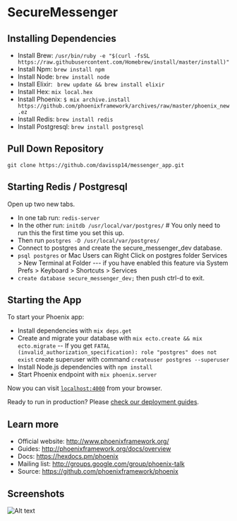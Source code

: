 # SecureMessenger


## Installing Dependencies

* Install Brew: `/usr/bin/ruby -e "$(curl -fsSL https://raw.githubusercontent.com/Homebrew/install/master/install)"`
* Install Npm: `brew install npm`
* Install Node: `brew install node`
* Install Elixir: ` brew update && brew install elixir`
* Install Hex:  `mix local.hex`
* Install Phoenix: `$ mix archive.install https://github.com/phoenixframework/archives/raw/master/phoenix_new.ez`
* Install Redis: `brew install redis`
* Install Postgresql: `brew install postgresql`


## Pull Down Repository
 `git clone https://github.com/davissp14/messenger_app.git`

## Starting Redis / Postgresql
Open up two new tabs.
 * In one tab run:  `redis-server` 
 * In the other run: `initdb /usr/local/var/postgres/`  # You only need to run this the first time you set this up.
 * Then run `postgres -D /usr/local/var/postgres/`
 * Connect to postgres and create the secure_messenger_dev database.
 * `psql postgres` or Mac Users can Right Click on postgres folder Services > New Terminal at Folder --- if you have enabled this feature via System Prefs > Keyboard > Shortcuts > Services
 * `create database secure_messenger_dev;` then push ctrl-d to exit. 

## Starting the App

To start your Phoenix app:

  * Install dependencies with `mix deps.get`
  * Create and migrate your database with `mix ecto.create && mix ecto.migrate` -- If you get `FATAL (invalid_authorization_specification): role "postgres" does not exist` create superuser with command `createuser postgres --superuser`
  * Install Node.js dependencies with `npm install`
  * Start Phoenix endpoint with `mix phoenix.server`

Now you can visit [`localhost:4000`](http://localhost:4000) from your browser.

Ready to run in production? Please [check our deployment guides](http://www.phoenixframework.org/docs/deployment).

## Learn more

  * Official website: http://www.phoenixframework.org/
  * Guides: http://phoenixframework.org/docs/overview
  * Docs: https://hexdocs.pm/phoenix
  * Mailing list: http://groups.google.com/group/phoenix-talk
  * Source: https://github.com/phoenixframework/phoenix
  
## Screenshots
![Alt text](https://dl.dropboxusercontent.com/u/22919770/screen_1.png "Screen 1")


